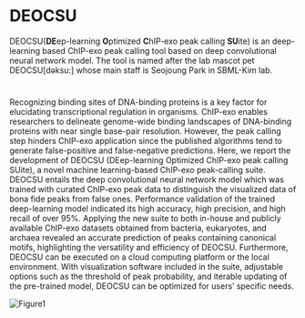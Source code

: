 # DEOCSU
DEOCSU(**DE**ep-learning **O**ptimized **C**hIP-exo peak calling **SU**ite) is an deep-learning based ChIP-exo peak calling tool based on deep convolutional neural network model. The tool is named after the lab mascot pet DEOCSU[dəksu:] whose main staff is Seojoung Park in SBML-Kim lab.
#

Recognizing binding sites of DNA-binding proteins is a key factor for elucidating transcriptional regulation in organisms. ChIP-exo enables researchers to delineate genome-wide binding landscapes of DNA-binding proteins with near single base-pair resolution. However, the peak calling step hinders ChIP-exo application since the published algorithms tend to generate false-positive and false-negative predictions. Here, we report the development of DEOCSU (DEep-learning Optimized ChIP-exo peak calling SUite), a novel machine learning-based ChIP-exo peak-calling suite. DEOCSU entails the deep convolutional neural network model which was trained with curated ChIP-exo peak data to distinguish the visualized data of bona fide peaks from false ones. Performance validation of the trained deep-learning model indicated its high accuracy, high precision, and high recall of over 95%. Applying the new suite to both in-house and publicly available ChIP-exo datasets obtained from bacteria, eukaryotes, and archaea revealed an accurate prediction of peaks containing canonical motifs, highlighting the versatility and efficiency of DEOCSU. Furthermore, DEOCSU can be executed on a cloud computing platform or the local environment. With visualization software included in the suite, adjustable options such as the threshold of peak probability, and iterable updating of the pre-trained model, DEOCSU can be optimized for users’ specific needs.


![Figure1](https://user-images.githubusercontent.com/42198206/200239395-51b1a81d-de5d-49c7-b526-53eeb6dd04ea.png)
